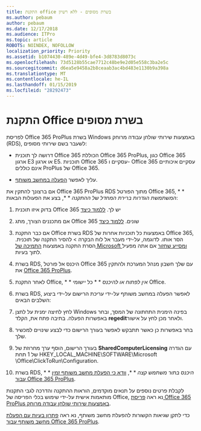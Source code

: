 ```yaml
---
title: התקנת office בשרת מסופים - ללא רשיון
ms.author: pebaum
author: pebaum
ms.date: 12/17/2018
ms.audience: ITPro
ms.topic: article
ROBOTS: NOINDEX, NOFOLLOW
localization_priority: Priority
ms.assetid: b1074430-489e-4d49-bfe4-3d8783d8073c
ms.openlocfilehash: 73d5128b55cae7712c48be9e2d05e558c3ba2e5c
ms.sourcegitcommit: d6ea5e9458a2b8ceaab3ac4bd483e1130b9a398a
ms.translationtype: MT
ms.contentlocale: he-IL
ms.lasthandoff: 01/15/2019
ms.locfileid: "28292473"
---
```

# <a name="installing-office-on-a-terminal-server"></a>התקנת Office בשרת מסופים

לפריסת Office 365 ProPlus בשרת Windows באמצעות שירותי שולחן עבודה מרוחק (RDS), לשעבר בשם שירותי מסופים:
  
- דרושה לך תוכנית Office 365 הכוללת Office 365 ProPlus, כגון Office 365 ארגון E3 או ארגון E5. תוכניות Office 365 עסקיים ו- Office 365 עסקיים איכותיים אינם כוללים ProPlus של Office 365.
    
- עליך לאפשר [הפעלה במחשב משותף](https://docs.microsoft.com/DeployOffice/overview-of-shared-computer-activation-for-office-365-proplus).
    
אם ברצונך להתקין את Office 365 ProPlus RDS מתוך הפורטל Office 365, * * *המשתמשת הגדרות ברירת המחדל של ההתקנה* * *, בצע את הפעולות הבאות: 
  
1. בדוק איזו תוכנית Office 365 יש לך. [ללמוד כיצד](https://docs.microsoft.com/office365/admin/admin-overview/what-subscription-do-i-have)
    
2. אם מתכננים הצורך, מתג Office 365 שונים. [ללמוד כיצד](https://docs.microsoft.com/office365/admin/subscriptions-and-billing/switch-to-a-different-plan)
    
3. אם כבר התקנת Office בשרת RDS באמצעות כל תוכניות אחרות של Office 365, הסר אותו. לדוגמה, על-ידי מעבר אל לוח הבקרה \> להסיר התקנה של תוכנית. הסרת התקנה באמצעות [התמיכה של Microsoft ומסייע שחזור](https://aka.ms/SARA-OfficeUninstall-Alchemy) אם אתה מפעיל לתוך בעיות. 
    
4. בשרת RDS, היכנס אל פורטל Office 365 עם שלך חשבון מנהל המערכת ולהתקין את [Office 365 ProPlus](https://portal.office.com/OLS/MySoftware.aspx).
    
5. לאחר התקנת Office, * * *אין לפתוח או להיכנס* * * כל יישומי Office. 
    
6. בשרת RDS, לאפשר הפעלה במחשב משותף על-ידי עריכת הרישום על-ידי ביצוע השלבים הבאים:
    
1. לחץ לחיצה ימנית על לחצן Windows בפינה הימנית התחתונה של המסך, ובחר באפשרות הפעלה. בתיבה פתח את, הקלד **regedit**ולאחר מכן לחץ על אישור. 
    
2. בחר באפשרות כן כאשר תתבקש לאפשר בעורך הרישום כדי לבצע שינויים למכשיר שלך.
    
3. בעורך הרישום, הוסף ערך מחרוזת של **SharedComputerLicensing** עם הגדרה של 1 תחת HKEY_LOCAL_MACHINE\SOFTWARE\Microsoft \Office\ClickToRun\Configuration. 
    
7. בשרת RDS, * * *היכנס בתור משתמש קצה* * *, [וודא כי הפעלת מחשב משותף זמין עבור Office 365 ProPlus](https://docs.microsoft.com/DeployOffice/troubleshoot-issues-with-shared-computer-activation-for-office-365-proplus#verify-that-activation-for-office-365-proplus-succeeded).
    
לקבלת פרטים נוספים על תנאים מוקדמים, הוראות ההתקנה והדרכה לגבי התקנות מותאמות אישית על-ידי שימוש בכלי הפריסה של Office, נא ראה [פריסת Office 365 ProPlus באמצעות שירותי שולחן עבודה מרוחק](https://docs.microsoft.com/DeployOffice/deploy-office-365-proplus-by-using-remote-desktop-services).
  
כדי לתקן שגיאות הקשורות להפעלת מחשב משותף, נא ראה [פתרון בעיות עם הפעלת מחשב משותף עבור Office 365 ProPlus](https://docs.microsoft.com/DeployOffice/troubleshoot-issues-with-shared-computer-activation-for-office-365-proplus).
  

